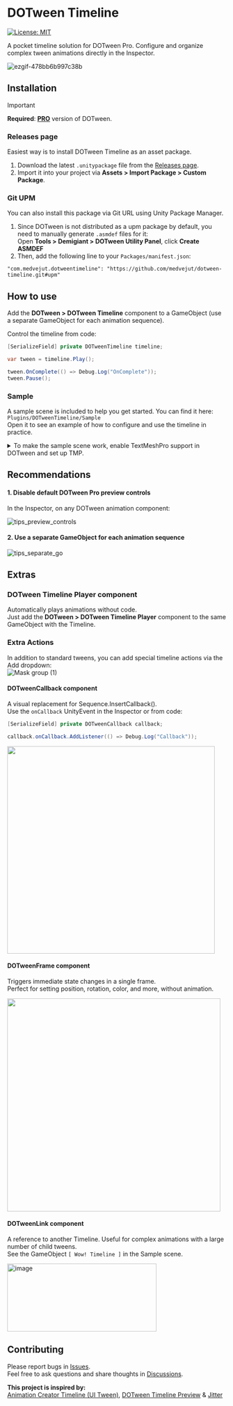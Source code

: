 # DOTween Timeline
[![License: MIT](https://img.shields.io/badge/License-MIT-brightgreen.svg)](LICENSE)

A pocket timeline solution for DOTween Pro. Configure and organize complex tween animations directly in the Inspector.

![ezgif-478bb6b997c38b](https://github.com/user-attachments/assets/1cc3d251-d4a8-476a-9dc5-0b43ebe395d4)

## Installation
> [!IMPORTANT]
> **Required**: [**PRO**](https://dotween.demigiant.com/pro.php) version of DOTween.

### Releases page
Easiest way is to install DOTween Timeline as an asset package.
1. Download the latest ```.unitypackage``` file from the [Releases page](https://github.com/medvejut/dotween-timeline/releases).
2. Import it into your project via **Assets > Import Package > Custom Package**.

### Git UPM
You can also install this package via Git URL using Unity Package Manager.
1. Since DOTween is not distributed as a upm package by default, you need to manually generate `.asmdef` files for it:\
  Open **Tools > Demigiant > DOTween Utility Panel**, click **Create ASMDEF**
2. Then, add the following line to your `Packages/manifest.json`:
```
"com.medvejut.dotweentimeline": "https://github.com/medvejut/dotween-timeline.git#upm"
```

## How to use
Add the **DOTween > DOTween Timeline** component to a GameObject (use a separate GameObject for each animation sequence).

Control the timeline from code:

```c#
[SerializeField] private DOTweenTimeline timeline;

var tween = timeline.Play();

tween.OnComplete(() => Debug.Log("OnComplete"));
tween.Pause();
```

### Sample
A sample scene is included to help you get started. You can find it here: `Plugins/DOTweenTimeline/Sample`\
Open it to see an example of how to configure and use the timeline in practice.
<details>
  <summary>To make the sample scene work, enable TextMeshPro support in DOTween and set up TMP.</summary>
  
  1. Go to **Tools > Demigiant > DOTween Utility Panel**, press **"Setup DOTween..."**, enable **TextMeshPro**:
  ![TextMeshProSupport](https://github.com/user-attachments/assets/1674e9e9-ac6c-4b73-a278-37a548806a23)
  2. **Window > TextMeshPro > Import TMP Essential Resources**
</details>

## Recommendations

#### 1. Disable default DOTween Pro preview controls
In the Inspector, on any DOTween animation component:

![tips_preview_controls](https://github.com/user-attachments/assets/e8e3c39e-a1b0-4d4a-bd2d-de2af567eca7)

#### 2. Use a separate GameObject for each animation sequence
![tips_separate_go](https://github.com/user-attachments/assets/7fa9e9b5-d1af-4f2e-9b0e-28d9576d2198)


## Extras
### DOTween Timeline Player component
Automatically plays animations without code.\
Just add the **DOTween > DOTween Timeline Player** component to the same GameObject with the Timeline.

### Extra Actions
In addition to standard tweens, you can add special timeline actions via the Add dropdown:\
![Mask group (1)](https://github.com/user-attachments/assets/dc48d249-56f2-41cb-8259-b6aa8db3e46e)

#### DOTweenCallback component
A visual replacement for Sequence.InsertCallback().\
Use the `onCallback` UnityEvent in the Inspector or from code:
```c#
[SerializeField] private DOTweenCallback callback;

callback.onCallback.AddListener(() => Debug.Log("Callback"));
```
<img width="477" src="https://github.com/user-attachments/assets/746fca7e-1d70-4127-ba92-330c0f7470e6" />

#### DOTweenFrame component
Triggers immediate state changes in a single frame.\
Perfect for setting position, rotation, color, and more, without animation.

<img width="490" src="https://github.com/user-attachments/assets/df9226e8-dc83-419b-b1ca-daaf6b70811a" />

#### DOTweenLink component
A reference to another Timeline. Useful for complex animations with a large number of child tweens.\
See the GameObject `[ Wow! Timeline ]` in the Sample scene.

<img width="343" height="156" alt="image" src="https://github.com/user-attachments/assets/114cc9bc-8d4b-4373-a896-fa94f5c45023" />

## Contributing
Please report bugs in [Issues](https://github.com/medvejut/dotween-timeline/issues).\
Feel free to ask questions and share thoughts in [Discussions](https://github.com/medvejut/dotween-timeline/discussions).

**This project is inspired by:**\
[Animation Creator Timeline (UI Tween)](https://assetstore.unity.com/packages/tools/animation/animation-creator-timeline-ui-tween-186589)\, [DOTween Timeline Preview](https://www.youtube.com/watch?v=hrX0xZ3JCXU) & [Jitter](https://jitter.video/)
